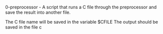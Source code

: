0-preprocessor - A script that runs a C file through the preprocessor and save the result into another file.

The C file name will be saved in the variable $CFILE
The output should be saved in the file c